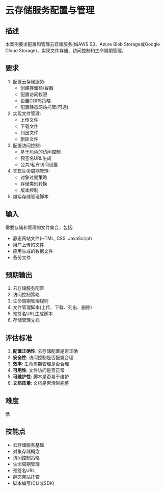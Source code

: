 # 云存储服务配置与管理

## 描述

本案例要求配置和管理云存储服务(如AWS S3、Azure Blob Storage或Google Cloud Storage)，实现文件存储、访问控制和生命周期管理。

## 要求

1. 配置云存储服务:
   - 创建存储桶/容器
   - 配置访问权限
   - 设置CORS策略
   - 配置静态网站托管(可选)
2. 实现文件管理:
   - 上传文件
   - 下载文件
   - 列出文件
   - 删除文件
3. 配置访问控制:
   - 基于角色的访问控制
   - 预签名URL生成
   - 公共/私有访问设置
4. 实现生命周期管理:
   - 对象过期策略
   - 存储类别转换
   - 版本控制
5. 编写存储管理脚本

## 输入

需要存储和管理的文件集合，包括:
- 静态网站文件(HTML, CSS, JavaScript)
- 用户上传的文件
- 应用生成的数据文件
- 备份文件

## 预期输出

1. 云存储服务配置
2. 访问控制策略
3. 生命周期管理规则
4. 文件管理脚本(上传、下载、列出、删除)
5. 预签名URL生成脚本
6. 存储管理文档

## 评估标准

1. **配置正确性**: 云存储配置是否正确
2. **安全性**: 访问控制是否配置合理
3. **效率**: 生命周期管理是否合理
4. **可用性**: 文件访问是否正常
5. **可维护性**: 脚本是否易于维护
6. **文档质量**: 文档是否清晰完整

## 难度

低

## 技能点

- 云存储服务基础
- 对象存储概念
- 访问控制策略
- 生命周期管理
- 预签名URL
- 静态网站托管
- 脚本编写(CLI或SDK)